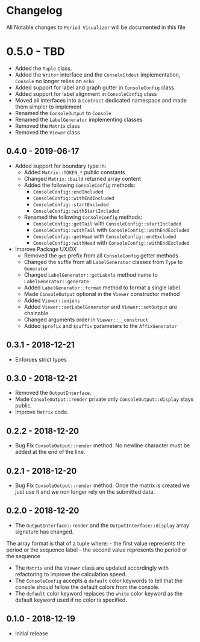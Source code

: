 # Changelog

All Notable changes to `Period Visualizer` will be documented in this file

# 0.5.0 - TBD

- Added the `Tuple` class.
- Added the `Writer` interface and the `ConsoleStdout` implementation, `Console` no longer relies on `echo`
- Added support for label and graph gutter in `ConsoleConfig` class
- Added support for label alignment in `ConsoleConfig` class
- Moved all interfaces into a `Contract` dedicated namespace and made them simpler to implement
- Renamed the `ConsoleOutput` to `Console`
- Renamed the `LabelGenerator` implementing classes
- Removed the `Matrix` class
- Removed the `Viewer` class

## 0.4.0 - 2019-06-17

- Added support for boundary type in:
    - Added `Matrix::TOKEN_*` public constants
    - Changed `Matrix::build` returned array content
    - Added the following `ConsoleConfig` methods:
        - `ConsoleConfig::endIncluded`
        - `ConsoleConfig::withEndIncluded`
        - `ConsoleConfig::startExcluded`
        - `ConsoleConfig::withStartIncluded`
    - Renamed the following `ConsoleConfig` methods:
        - `ConsoleConfig::getTail` with `ConsoleConfig::startIncluded` 
        - `ConsoleConfig::withTail` with `ConsoleConfig::withEndExcluded` 
        - `ConsoleConfig::getHead` with `ConsoleConfig::endExcluded` 
        - `ConsoleConfig::withHead` with `ConsoleConfig::withEndExcluded`
- Improve Package UX/DX
    - Removed the `get` prefix from all `ConsoleConfig` getter methods
    - Changed the suffix from all `LabelGenerator` classes from `Type` to `Generator`
    - Changed `LabelGenerator::getLabels` method name to `LabelGenerator::generate`
    - Added `LabelGenerator::format` method to format a single label
    - Made `ConsoleOutput` optional in the `Viewer` constructor method
    - Added `Viewer::unions`
    - Added `Viewer::setLabelGenerator` and `Viewer::setOutput` are chainable
    - Changed arguments order in `Viewer::__construct`
    - Added `$prefix` and `$suffix` parameters to the `AffixGenerator`

## 0.3.1 - 2018-12-21

- Enforces strict types

## 0.3.0 - 2018-12-21

- Removed the `OutputInterface`.
- Made `ConsoleOutput::render` private only `ConsoleOutput::display` stays public.
- Improve `Matrix` code.

## 0.2.2 - 2018-12-20

- Bug Fix `ConsoleOutput::render` method. No newline character must be added at the end of the line.

## 0.2.1 - 2018-12-20

- Bug Fix `ConsoleOutput::render` method. Once the matrix is created we just use it and we non longer rely on the submitted data.

## 0.2.0 - 2018-12-20

- The `OutputInterface::render` and the `OutputInterface::display` array signature has changed.

The array format is that of a tuple where:
	- the first value represents the period or the sequence label
	- the second value represents the period or the sequence

- The `Matrix` and the `Viewer` class are updated accordingly with refactoring to improve the calculation speed.
- The `ConsoleConfig` accepts a `default` color keywords to tell that the console should fellow the default colors from the console.
- The `default` color keyword replaces the `white` color keyword as the default keyword used if no color is specified.

## 0.1.0 - 2018-12-19

- Initial release
